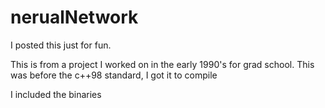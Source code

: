 # nerualNetwork
I posted this just for fun.

This is from a project I worked on in the early 1990's for grad school. This was before the c++98 standard, I got it to compile

I included the binaries

